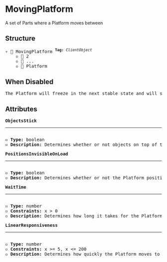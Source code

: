 # MovingPlatform

A set of Parts where a Platform moves between

## Structure
<pre>
▿ 📁 MovingPlatform <sup><b>Tag:</b> <i>ClientObject</i></sup>
    ▫️ 🔲 2 
    ▫️ 🔲 ... 
    ▫️ 🔲 Platform 
</pre>

## When Disabled
<pre>
The Platform will freeze in the next stable state and will stop moving
</pre>

## Attributes
<pre>
<b>ObjectsStick</b>  
<hr>
▫️ <b>Type:</b> boolean  
▫️ <b>Description:</b> Determines whether or not objects on top of the Platform stay on the Platform when it moves
</pre>

<pre>
<b>PositionsInvisibleOnLoad</b>  
<hr>
▫️ <b>Type:</b> boolean  
▫️ <b>Description:</b> Determines whether or not the Platform positions are invisible when the Tower loads
</pre>

<pre>
<b>WaitTime</b>  
<hr>
▫️ <b>Type:</b> number  
▫️ <b>Constraints:</b> x > 0  
▫️ <b>Description:</b> Determines how long it takes for the Platform to head toward the next location
</pre>

<pre>
<b>LinearResponsiveness</b>  
<hr>
▫️ <b>Type:</b> number  
▫️ <b>Constraints:</b> x >= 5, x <= 200
▫️ <b>Description:</b> Determines how quickly the Platform moves to its next location
</pre>
